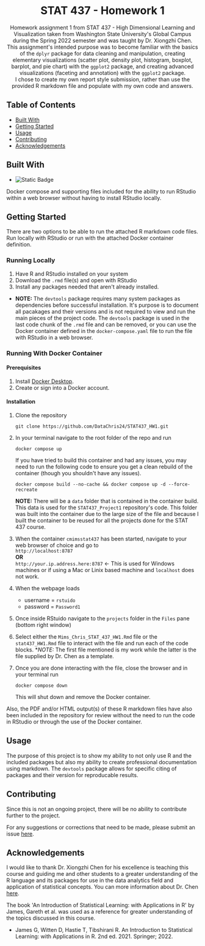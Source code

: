 <div align=center>
<h1>STAT 437 - Homework 1</h1>

Homework assignment 1 from STAT 437 - High Dimensional Learning and Visualization taken from Washington State University's Global Campus during the Spring 2022 semester and was taught by Dr. Xiongzhi Chen.<br>
This assignment's intended purpose was to become familiar with the basics of the ```dplyr``` package for data cleaning and manipulation, creating elementary visualizations (scatter plot, density plot, histogram, boxplot, barplot, and pie chart) with the ```ggplot2``` package, and creating advanced visualizations (faceting and annotation) with the ```ggplot2``` package.<br>
I chose to create my own report style submission, rather than use the provided R markdown file and populate with my own code and answers.
</div>

## Table of Contents

- [Built With](https://github.com/DataChris24/STAT437_HW1?tab=readme-ov-file#built-with)
- [Getting Started](https://github.com/DataChris24/STAT437_HW1?tab=readme-ov-file#getting-started)
- [Usage](https://github.com/DataChris24/STAT437_HW1?tab=readme-ov-file#usage)
- [Contributing](https://github.com/DataChris24/STAT437_HW1?tab=readme-ov-file#contributing)
- [Acknowledgements](https://github.com/DataChris24/STAT437_HW1?tab=readme-ov-file#acknowledgements)

## Built With

- ![Static Badge](https://img.shields.io/badge/-4.1.1-blue?style=plastic&logo=r)


Docker compose and supporting files included for the ability to run RStudio within a web browser without having to install RStudio locally.

## Getting Started

There are two options to be able to run the attached R markdown code files. Run locally with RStudio or run with the attached Docker container definition.

### Running Locally

1. Have R and RStudio installed on your system
2. Download the `.rmd` file(s) and open with RStudio
3. Install any packages needed that aren't already installed. 

- **NOTE:** The `devtools` package requires many system packages as dependencies before successful installation. It's purpose is to document all pacakages and their versions and is not required to view and run the main pieces of the project code. The `devtools` package is used in the last code chunk of the `.rmd` file and can be removed, or you can use the Docker container defined in the `docker-compose.yaml` file to run the file with RStudio in a web browser.

### Running With Docker Container

#### Prerequisites

1. Install [Docker Desktop](https://www.docker.com/products/docker-desktop/).
2. Create or sign into a Docker account.

#### Installation

1. Clone the repository 

   ```
   git clone https://github.com/DataChris24/STAT437_HW1.git
   ```
2. In your terminal navigate to the root folder of the repo and run 

   ```
   docker compose up
   ```

   If you have tried to build this container and had any issues, you may need to run the following code to ensure you get a clean rebuild of the container (though you shouldn't have any issues).

   ```
   docker compose build --no-cache && docker compose up -d --force-recreate
   ```

   **NOTE:** There will be a `data` folder that is contained in the container build. This data is used for the `STAT437_Project1` repository's code. This folder was built into the container due to the large size of the file and because I built the container to be reused for all the projects done for the STAT 437 course.

3. When the container `cmimsstat437` has been started, navigate to your web browser of choice and go to<br>
   `http://localhost:8787`
   <br>**OR**<br>
   `http://your.ip.address.here:8787` <- This is used for Windows machines or if using a Mac or Linix based machine and `localhost` does not work.

4. When the webpage loads<br>
    - username = `rstuido` <br>
    - password = `Password1`

5. Once inside RStuido navigate to the `projects` folder in the `Files` pane (bottom right window)

6. Select either the `Mims_Chris_STAT_437_HW1.Rmd` file or the `stat437_HW1.Rmd` file to interact with the file and run each of the code blocks. **NOTE:* The first file mentioned is my work while the latter is the file supplied by Dr. Chen as a template.

7. Once you are done interacting with the file, close the browser and in your terminal run 
   
   ```
   docker compose down
   ```

   This will shut down and remove the Docker container.

Also, the PDF and/or HTML output(s) of these R markdown files have also been included in the repository for review without the need to run the code in RStudio or through the use of the Docker container.

## Usage

The purpose of this project is to show my ability to not only use R and the included packages but also my ability to create professional documentation using markdown. The `devtools` package allows for specific citing of packages and their version for reproducable results. 

## Contributing

Since this is not an ongoing project, there will be no ability to contribute further to the project.

For any suggestions or corrections that need to be made, please submit an issue [here](https://github.com/DataChris24/STAT437_HW1/issues).

## Acknowledgements

I would like to thank Dr. Xiongzhi Chen for his excellence is teaching this course and guiding me and other students to a greater understanding of the R language and its packages for use in the data analytics field and application of statistical concepts. You can more information about Dr. Chen [here](https://www.math.wsu.edu/faculty/xchen/).

The book 'An Introduction of Statistical Learning: with Applications in R' by James, Gareth et al. was used as a reference for greater understanding of the topics discussed in this course.

- James G, Witten D, Hastie T, Tibshirani R. An Introduction to Statistical Learning: with Applications in R. 2nd ed. 2021. Springer; 2022.